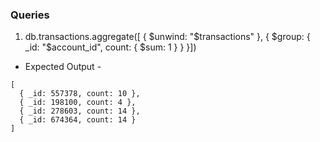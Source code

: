 ### Queries

1. db.transactions.aggregate([ { $unwind: "$transactions" }, { $group: { _id: "$account_id", count: { $sum: 1 } } }])

- Expected Output -

```
[
  { _id: 557378, count: 10 },
  { _id: 198100, count: 4 },
  { _id: 278603, count: 14 },
  { _id: 674364, count: 14 }
]
```
